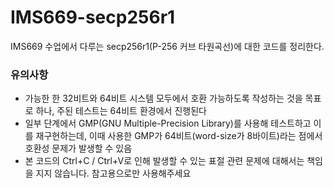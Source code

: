 # IMS669-secp256r1
IMS669 수업에서 다루는 secp256r1(P-256 커브 타원곡선)에 대한 코드를 정리한다.

### 유의사항
* 가능한 한 32비트와 64비트 시스템 모두에서 호환 가능하도록 작성하는 것을 목표로 하나, 주된 테스트는 64비트 환경에서 진행된다
* 일부 단계에서 GMP(GNU Multiple-Precision Library)를 사용해 테스트하고 이를 재구현하는데, 이때 사용한 GMP가 64비트(word-size가 8바이트)라는 점에서 호환성 문제가 발생할 수 있음
* 본 코드의 Ctrl+C / Ctrl+V로 인해 발생할 수 있는 표절 관련 문제에 대해서는 책임을 지지 않습니다. 참고용으로만 사용해주세요
